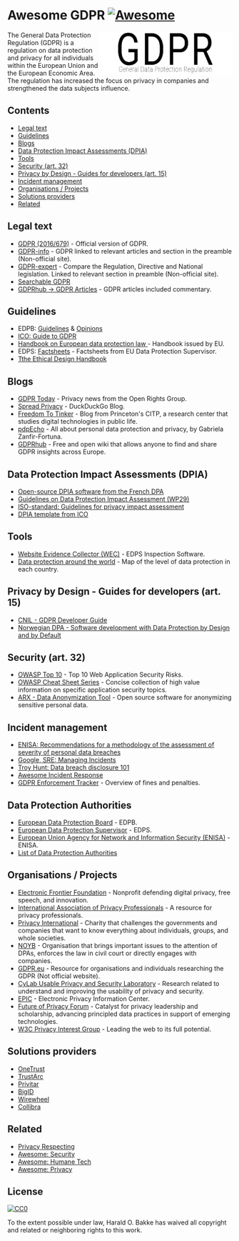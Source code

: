 # Awesome GDPR [![Awesome](https://awesome.re/badge-flat.svg)](https://awesome.re)

[<img src="GDPR.png" align="right" width="300">](https://eur-lex.europa.eu/legal-content/EN/TXT/?uri=CELEX%3A32016R0679)

The General Data Protection Regulation (GDPR) is a regulation on data protection and privacy for all individuals within the European Union and the European Economic Area. The regulation has increased the focus on privacy in companies and strengthened the data subjects influence.

## Contents
* [Legal text](#legal-text)
* [Guidelines](#Guidelines)
* [Blogs](#Blogs)
* [Data Protection Impact Assessments (DPIA)](#data-protection-impact-assessments-dpia)
* [Tools](#tools)
* [Security (art. 32)](#security-art-32)
* [Privacy by Design - Guides for developers (art. 15)](#privacy-by-design---guides-for-developers-art-15)
* [Incident management](#incident-management)
* [Organisations / Projects](#organisations--projects)
* [Solutions providers](#Solutions-providers)
* [Related](#Related)

## Legal text
* [GDPR (2016/679)](https://eur-lex.europa.eu/legal-content/EN/TXT/HTML/?uri=CELEX:32016R0679&from=EN) - Official version of GDPR.
* [GDPR-info](https://gdpr-info.eu/) - GDPR linked to relevant articles and section in the preamble (Non-official site).
* [GDPR-expert](https://www.gdpr-expert.com/home.html?mid=5) - Compare the Regulation, Directive and National legislation. Linked to relevant section in preamble (Non-official site).
* [Searchable GDPR](https://gdpr.algolia.com/)
* [GDPRhub -> GDPR Articles](https://gdprhub.eu/index.php?title=Category:GDPR_Articles) - GDPR articles included commentary.
  
## Guidelines
* EDPB: [Guidelines](https://edpb.europa.eu/our-work-tools/general-guidance/gdpr-guidelines-recommendations-best-practices_en) & [Opinions](https://edpb.europa.eu/our-work-tools/consistency-findings/opinions_en)
* [ICO: Guide to GDPR](https://ico.org.uk/for-organisations/guide-to-data-protection/guide-to-the-general-data-protection-regulation-gdpr/)
* [Handbook on European data protection law ](https://publications.europa.eu/en/publication-detail/-/publication/5b0cfa83-63f3-11e8-ab9c-01aa75ed71a1) - Handbook issued by EU.
* EDPS: [Factsheets](https://edps.europa.eu/data-protection/our-work/our-work-by-type/factsheets_en) - Factsheets from EU Data Protection Supervisor.
* [Tthe Ethical Design Handbook](http://provide.smashingmagazine.com/eBooks/ethical-design-handbook-sample-chapter.pdf)
  
## Blogs
* [GDPR Today](https://www.gdprtoday.org/) - Privacy news from the Open Rights Group.
* [Spread Privacy](https://spreadprivacy.com/) - DuckDuckGo Blog.
* [Freedom To Tinker](https://freedom-to-tinker.com/) - Blog from Princeton's CITP, a research center that studies digital technologies in public life.
* [pdpEcho](https://pdpecho.com/) - All about personal data protection and privacy, by Gabriela Zanfir-Fortuna.
* [GDPRhub](https://gdprhub.eu/) - Free and open wiki that allows anyone to find and share GDPR insights across Europe.
  
## Data Protection Impact Assessments (DPIA)
* [Open-source DPIA software from the French DPA](https://www.cnil.fr/en/open-source-pia-software-helps-carry-out-data-protection-impact-assesment)
* [Guidelines on Data Protection Impact Assessment (WP29)](https://ec.europa.eu/newsroom/article29/item-detail.cfm?item_id=611236)
* [ISO-standard: Guidelines for privacy impact assessment](https://www.iso.org/standard/62289.html)
* [DPIA template from ICO](https://iapp.org/resources/article/sample-dpia-template/)

## Tools
* [Website Evidence Collector (WEC)](https://github.com/EU-EDPS/website-evidence-collector) - EDPS Inspection Software.
* [Data protection around the world](https://www.cnil.fr/en/data-protection-around-the-world) - Map of the level of data protection in each country.

## Privacy by Design - Guides for developers (art. 15)
* [CNIL - GDPR Developer Guide](https://github.com/LINCnil/GDPR-Developer-Guide)
* [Norwegian DPA - Software development with Data Protection by Design and by Default](https://www.datatilsynet.no/en/about-privacy/virksomhetenes-plikter/innebygd-personvern/data-protection-by-design-and-by-default/)

## Security (art. 32)
* [OWASP Top 10](https://owasp.org/www-project-top-ten/) - Top 10 Web Application Security Risks.
* [OWASP Cheat Sheet Series](https://cheatsheetseries.owasp.org/) - Concise collection of high value information on specific application security topics.
* [ARX - Data Anonymization Tool](https://arx.deidentifier.org/) - Open source software for anonymizing sensitive personal data.
  
## Incident management
* [ENISA: Recommendations for a methodology of the assessment of severity of personal data breaches](https://www.enisa.europa.eu/publications/dbn-severity)
* [Google, SRE: Managing Incidents](https://landing.google.com/sre/sre-book/chapters/managing-incidents/)
* [Troy Hunt: Data breach disclosure 101](https://www.troyhunt.com/data-breach-disclosure-101-how-to-succeed-after-youve-failed/)
* [Awesome Incident Response](https://github.com/meirwah/awesome-incident-response)
* [GDPR Enforcement Tracker](http://www.enforcementtracker.com/) - Overview of fines and penalties.
 
## Data Protection Authorities 
* [European Data Protection Board](https://edpb.europa.eu/) - EDPB.
* [European Data Protection Supervisor](https://edps.europa.eu/) - EDPS.
* [European Union Agency for Network and Information Security (ENISA)](https://www.enisa.europa.eu/topics/data-protection) - ENISA.
* [List of Data Protection Authorities](https://pdpecho.com/the-list/)
  
## Organisations / Projects
* [Electronic Frontier Foundation](https://www.eff.org/) - Nonprofit defending digital privacy, free speech, and innovation.
* [International Association of Privacy Professionals](https://iapp.org/) - A resource for privacy professionals.
* [Privacy International](https://www.privacyinternational.org) - Charity that challenges the governments and companies that want to know everything about individuals, groups, and whole societies.
* [NOYB](https://noyb.eu/) - Organisation that brings important issues to the attention of DPAs, enforces the law in civil court or directly engages with companies.
* [GDPR.eu](https://gdpr.eu/) - Resource for organisations and individuals researching the GDPR (Not official website).
* [CyLab Usable Privacy and Security Laboratory](https://cups.cs.cmu.edu/) - Research related to understand and improving the usability of privacy and security.
* [EPIC](https://epic.org/) - Electronic Privacy Information Center.
* [Future of Privacy Forum](https://fpf.org/) - Catalyst for privacy leadership and scholarship, advancing principled data practices in support of emerging technologies.
* [W3C Privacy Interest Group](https://www.w3.org/Privacy/) - Leading the web to its full potential.
  
## Solutions providers
* [OneTrust](https://www.onetrust.com/)
* [TrustArc](https://www.trustarc.com/)
* [Privitar](https://www.privitar.com/)
* [BigID](https://bigid.com/)
* [Wirewheel](https://wirewheel.io)
* [Collibra](https://www.collibra.com)
    
## Related
* [Privacy Respecting](https://github.com/nikitavoloboev/privacy-respecting)
* [Awesome: Security](https://github.com/sindresorhus/awesome#security)
* [Awesome: Humane Tech](https://github.com/humanetech-community/awesome-humane-tech#readme)
* [Awesome: Privacy](https://github.com/KevinColemanInc/awesome-privacy#readme)

## License
[![CC0](http://mirrors.creativecommons.org/presskit/buttons/88x31/svg/cc-zero.svg)](https://creativecommons.org/publicdomain/zero/1.0/)

To the extent possible under law, Harald O. Bakke has waived all copyright and related or neighboring rights to this work.

